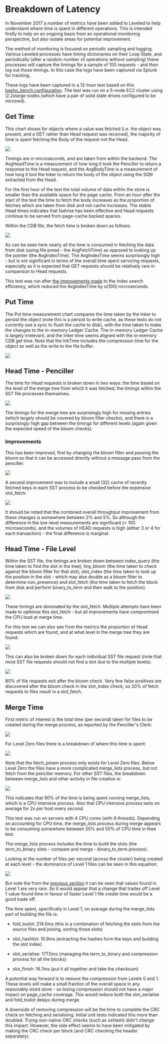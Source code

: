 # Breakdown of Latency

In November 2017 a number of metrics have been added to Leveled to help understand where time is spent in different operations.  This is intended firstly to help on an ongoing basis from an operational monitoring perspective, but also isolate areas for potential improvement.

The method of monitoring is focused on periodic sampling and logging.  Various Leveled processes have timing dictionaries on their Loop State, and periodically (after a random number of operations without sampling) these processes will capture the timings for a sample of 100 requests - and then log out those timings.  In this case the logs have been captured via Splunk for tracking.

These logs have been captured in a 12-hour test based on this [basho_bench configuration](https://github.com/martinsumner/basho_bench/blob/mas-nhsload/examples/riakc_nhs.config).  The test was run on a 5-node EC2 cluster using i2.2xlarge nodes (which have a pair of solid state drives configured to be mirrored).

## Get Time

This chart shows for objects where a value was fetched (i.e. the object was present, and a GET rather than Head request was received), the majority of time is spent fetching the Body of the request not the Head.

![](pics/23Nov_GetTimeSplit.png)

Timings are in microseconds, and are taken from within the backend.  The AvgHeadTime is a measurement of how long it took the Penciller to return a response to the Head request, and the AvgBodyTime is a measurement of how long it tool the Inker to return the body of the object using the SQN extracted from the Head.

For the first hour of the test the total volume of data within the store is smaller than the available space for the page cache.  From an hour after the start of the test the time to fetch the body increases as the proportion of fetches which are taken from disk and not cache increases.  The stable Head times indicates that fadvise has been effective and Head requests continue to be served from page-cache backed spaces.

Within the CDB file, the fetch time is broken down as follows:

![](pics/23Nov_CDBFetchTime.png)

As can be seen here nearly all the time is consumed in fetching the data from disk (using file pread - the AvgFetchTime) as opposed to looking up the pointer (the AvgIndexTime).  The AvgIndexTime seems surprisingly high - but is not significant in terms of the overall time spent servicing requests, especially as it is expected that GET requests should be relatively rare in comparison to Head requests.

This test was run after [the improvements made](https://github.com/martinsumner/leveled/pull/110/commits/52c7a023a1ec165ca0641da5db11f071494177b1) to the index search efficiency, which reduced the AvgIndexTime by o(100) microseconds.

## Put Time

The Put time measurement chart compares the time taken by the Inker to persist the object (note this is a persist to write cache, as these tests do not currently use a sync to flush the cache to disk), with the time taken to make the changes to the in-memory Ledger Cache.  The in-memory Ledger Cache is largely irrelevant, and the Inker time seems aligned with the in-memory CDB get time.  Note that the InkTime includes the compression time for the object as well as the write to the file buffer.

![](pics/23Nov_PutTimeSplit.png)  

## Head Time - Penciller

The time for Head requests is broken down in two ways: the time based on the level of the merge tree from which it was fetched; the timings within the SST file processes themselves.

![](pics/23Nov_HeadTimeSplit.png)

The timings for the merge tree are surprisingly high for missing entries (which largely should be covered by bloom filter checks), and there is a surprisingly high gap between the timings for different levels (again given the expected speed of the bloom checks).

### Improvements

This has been improved, first by changing the bloom filter and passing the bloom so that it can be accessed directly without a message pass from the penciller:

![](pics/28Nov_HeadTimeSplit.png)

A second improvement was to include a small (32) cache of recently fetched keys in each SST process to be checked before the expensive slot_fetch:

![](pics/29Nov_HeadTimeSplit.png)

It should be noted that the combined overall throughput improvement from these changes is somewhere between 2% and 5%.  So although the difference in the low-level measurements are significant (> 100 microseconds), and the volumes of HEAD requests is high (either 3 or 4 for each transaction) - the final difference is marginal.

## Head Time - File Level <a name="FileLevelHead"></a>

Within the SST file, the timings are broken down between index_query (the time taken to find the slot in the tree), tiny_bloom (the time taken to check against the bloom filter for that slot), slot_index (the time taken to look up the position in the slot - which may also double as a bloom filter to determine non_presence) and slot_fetch (the time taken to fetch the block from disk and perform binary_to_term and then walk to the position).

![](pics/23Nov_SSTFetchTimeSplit.png)

These timings are dominated by the slot_fetch.  Multiple attempts have been made to optimise this slot_fetch - but all improvements have compromised the CPU load at merge time.

For this test we can also see from the metrics the proportion of Head requests which are found, and at what level in the merge tree they are found:

![](pics/23Nov_HeadLevelCountChart.png)

This can also be broken down for each individual SST file request (note that most SST file requests should not find a slot due to the multiple levels).

![](pics/23Nov_SSTFetchCountSplit.png)

80% of file requests exit after the bloom check.  Very few false positives are discovered after the bloom check in the slot_index check, so 20% of fetch requests to files result in a slot_fetch.

## Merge Time

First metric of interest is the total time (per second) taken for files to be created during the merge process, as reported by the Penciller's Clerk:

![](pics/PerHostTotalFileCreateTime.png)

For Level Zero files there is a breakdown of where this time is spent:

![](pics/Level0CreateTimeSplit.png)

Note that the fetch_pmem process only exists for Level Zero files.  Below Level Zero the files have a more complicated merge_lists process, but not fetch from the penciller memory.  For other SST files, the breakdown between merge_lists and other activity in file creation is:

![](pics/MergeTimeCompare.png)

This indicates that 90% of the time is being spent running merge_lists, which is a CPU intensive process.  Also that CPU intensive process lasts on average for 2s per host every second.  

This test was run on servers with 4 CPU cores (with 8 threads).  Depending on accounting for CPU time, the merge_lists process during merge appears to be consuming somewhere between 25% and 50% of CPU time in thee test.

The merge_lists process includes the time to build the slots (the term_to_binary slots - compare and merge - binary_to_term process).

Looking at the number of files per second (across the cluster)
 being created at each level - the dominance of Level 1 files can be seen in this equation:

 ![](pics/SSTFilesPerSecondByLevel.png)

 But note the from the [previous section](#FileLevelHead) it can be seen that values found in Level 1 are very rare.  So it would appear that a change that trades off Level 1 value-found time in favour of faster Level 1 file create time would be a good trade off.

 The time spent, specifically in Level 1, on average during the merge_lists part of building the file is:

- fold_toslot: 214.0ms (this is a combination of fetching the slots from the source files and joining, sorting those slots)

- slot_hashlist: 10.9ms (extracting the hashes form the keys and building the slot index)

- slot_serialise: 177.0ms (managing the term_to_binary and compression process for all the blocks)

- slot_finish: 16.7ms (put it all together and take the checksum)

A potential way forward is to remove the compression from Levels 0 and 1.  These levels will make a small fraction of the overall space in any reasonably sized store - so losing compression should not have a major impact on page_cache coverage.  This would reduce both the slot_serialise and fold_toslot delays during merge.  

A downside of removing compression will be the time to complete the CRC check on fetching and serialising.  Initial unit tests indicated this more than doubled.  Trying non-native CRC checks (such as xxHash) didn't change this impact.  However, the side effect seems to have been mitigated by making the CRC check per block (and CRC checking the header separately).  
